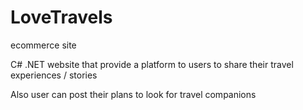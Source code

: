 # LoveTravels
ecommerce site

C# .NET website that provide a platform to users to share their travel experiences / stories

Also user can post their plans to look for travel companions 
